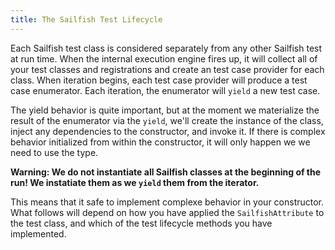 ```yaml
---
title: The Sailfish Test Lifecycle
---
```


Each Sailfish test class is considered separately from any other Sailfish test at run time. When the internal execution engine fires up, it will collect all of your test classes and registrations and create an test case provider for each class. When iteration begins, each test case provider will produce a test case enumerator. Each iteration, the enumerator will `yield` a new test case.

The yield behavior is quite important, but at the moment we materialize the result of the enumerator via the `yield`, we'll create the instance of the class, inject any dependencies to the constructor, and invoke it. If there is complex behavior initialized from within the constructor, it will only happen we we need to use the type.

__**Warning**: We do not instantiate all Sailfish classes at the beginning of the run! We instatiate them as we `yield` them from the iterator.__

This means that it safe to implement complexe behavior in your constructor. What follows will depend on how you have applied the `SailfishAttribute` to the test class, and which of the test lifecycle methods you have implemented.
